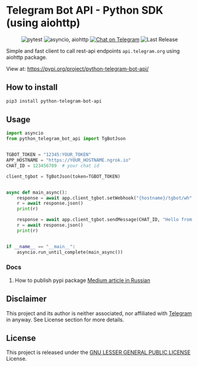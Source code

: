 # Telegram Bot API - Python SDK (using aiohttp)

<p align="center">
<img src="https://img.shields.io/badge/tests-pytest-orange?style=for-the-badge" alt="pytest"/>
<img src="https://img.shields.io/badge/async-asyncio, aiohttp-green?style=for-the-badge" alt="asyncio, aiohttp"/>
<a href="https://t.me/herr_horror"><img src="https://img.shields.io/badge/Telegram Chat-@herr_horror-2CA5E0.svg?logo=telegram&style=for-the-badge" alt="Chat on Telegram"/></a>
<img src="https://img.shields.io/badge/version-v.0.0.1-green?style=for-the-badge" alt="Last Release"/>
</p>


Simple and fast client to call rest-api endpoints `api.telegram.org` using aiohttp package.  

View at:
https://pypi.org/project/python-telegram-bot-api/


## How to install
```bash
pip3 install python-telegram-bot-api
```


## Usage
```python
import asyncio
from python_telegram_bot_api import TgBotJson


TGBOT_TOKEN = "12345:YOUR_TOKEN"
APP_HOSTNAME = "https://YOUR_HOSTNAME.ngrok.io"
CHAT_ID = 123456789  # your chat id

client_tgbot = TgBotJson(token=TGBOT_TOKEN)


async def main_async():
    response = await app.client_tgbot.setWebhook("{hostname}/tgbot/wh".format(hostname=APP_HOSTNAME))
    r = await response.json()
    print(r)

    response = await app.client_tgbot.sendMessage(CHAT_ID, "Hello from Telegram Bot!")
    r = await response.json()
    print(r)


if __name__ == "__main__":
    asyncio.run_until_complete(main_async())

```


### Docs
1. How to publish pypi package [Medium article in Russian](https://medium.com/nuances-of-programming/python-%D0%BF%D1%83%D0%B1%D0%BB%D0%B8%D0%BA%D0%B0%D1%86%D0%B8%D1%8F-%D0%B2%D0%B0%D1%88%D0%B8%D1%85-%D0%BF%D0%B0%D0%BA%D0%B5%D1%82%D0%BE%D0%B2-%D0%B2-pypi-11dd3216581c)



## Disclaimer

This project and its author is neither associated, nor affiliated with [Telegram](https://telegram.org/) in anyway.
See License section for more details.



## License

This project is released under the [GNU LESSER GENERAL PUBLIC LICENSE][link-license] License.

[link-author]: https://github.com/DmitriyKalekin
[link-repo]: https://github.com/DmitriyKalekin/python-telegram-bot-api
[link-issues]: https://github.com/DmitriyKalekin/python-telegram-bot-api/issues
[link-contributors]: https://github.com/DmitriyKalekin/python-telegram-bot-api/contributors
[link-docs]: https://telegram-bot-api.readme.io/docs
[link-license]: https://github.com/DmitriyKalekin/python-telegram-bot-api/blob/main/LICENSE
[link-telegram-bot-api]: https://core.telegram.org/bots
[link-awesome-telegram-bots]: https://github.com/telegram-bot-sdk/awesome-telegram-bots
